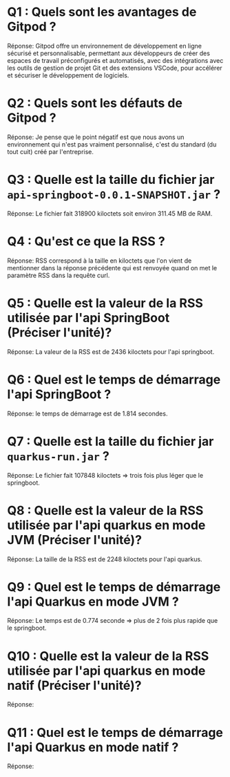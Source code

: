 # Q1 : Quels sont  les avantages de Gitpod ?
Réponse: Gitpod offre un environnement de développement en ligne sécurisé et personnalisable, permettant aux développeurs de créer des espaces de travail préconfigurés et automatisés, avec des intégrations avec les outils de gestion de projet Git et des extensions VSCode, pour accélérer et sécuriser le développement de logiciels.

# Q2 : Quels sont les défauts de Gitpod ?
Réponse: Je pense que le point négatif est que nous avons un environnement qui n'est pas vraiment personnalisé, c'est du standard (du tout cuit) créé par l'entreprise.

# Q3 : Quelle est la taille du fichier jar `api-springboot-0.0.1-SNAPSHOT.jar` ?
Réponse: Le fichier fait 318900 kiloctets soit environ 311.45 MB de RAM.

# Q4 : Qu'est ce que  la RSS ?
Réponse: RSS correspond à la taille en kiloctets que l'on vient de mentionner dans la réponse précédente qui est renvoyée quand on met le paramètre RSS dans la requête curl.

# Q5 : Quelle est la valeur de la RSS utilisée par l'api SpringBoot (Préciser l'unité)?
Réponse: La valeur de la RSS est de 2436 kiloctets pour l'api springboot.

# Q6 : Quel est le temps de démarrage l'api SpringBoot ?
Réponse: le temps de démarrage est de 1.814 secondes.

# Q7 : Quelle est la taille du fichier jar `quarkus-run.jar` ?
Réponse: Le fichier fait 107848 kiloctets => trois fois plus léger que le springboot.

# Q8 : Quelle est la valeur de la RSS utilisée par l'api quarkus en mode JVM (Préciser l'unité)?
Réponse: La taille de la RSS est de 2248 kiloctets pour l'api quarkus.

# Q9 : Quel est le temps de démarrage l'api Quarkus en mode JVM ?
Réponse: Le temps est de 0.774 seconde => plus de 2 fois plus rapide que le springboot.

# Q10 : Quelle est la valeur de la RSS utilisée par l'api quarkus en mode natif (Préciser l'unité)?
Réponse:

# Q11 : Quel est le temps de démarrage l'api Quarkus en mode natif ?
Réponse: